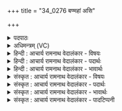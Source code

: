 +++
title = "34_0276 बण्महां असि"

+++
<details><summary>पदपाठः</summary>

ब꣢ट्। म꣣हा꣢न्। अ꣢सि। सूर्य। ब꣢ट्। आ꣣दित्य। आ। दित्य। महा꣢न्। अ꣣सि। महः꣢। ते꣣। सतः꣢। म꣢हिमा꣢। प꣣निष्टम। मह्ना꣢। दे꣣व। महा꣢न्। अ꣣सि। २७६।
</details>

<details><summary>अधिमन्त्रम् (VC)</summary>

- इन्द्रः
- जमदग्निर्भार्गवः
- बृहती
- मध्यमः
- ऐन्द्रं काण्डम्
</details>

<details><summary>हिन्दी : आचार्य रामनाथ वेदालंकार - विषयः</summary>

अगले मन्त्र का सूर्य देवता है। सूर्य नाम से परमेश्वर, राजा, आचार्य आदि की स्तुति की गयी है।
</details>

<details><summary>हिन्दी : आचार्य रामनाथ वेदालंकार - पदार्थः</summary>

पदार्थान्वय -  प्रथम—परमेश्वर के पक्ष में। (बट्) सचमुच हे (सूर्य) सर्वव्यापक, सर्वजगत् को उत्पन्न करनेवाले, दुष्टों को प्रकंपित करनेवाले, सूर्यसदृश प्रकाशमान एवं सर्वप्रकाशक जगदीश्वर ! आप (महान्) अतिशय महान् (असि) हो। (बट्) सचमुच, हे (आदित्य) अविनाशी-स्वरूप परमात्मन् ! आप (महान्) परम महिमावाले (असि) हो। हे (पनिष्टम) अतिशय स्तुति के पात्र परब्रह्म परमेश्वर ! (महः) महान् (सतः) होते हुए (ते) आपकी (महिमा) महिमा (महान्) अपार है। (मह्ना) महिमा से, आप (महान्) सबसे बड़े (असि) हो ॥ द्वितीय—राजा के पक्ष में। (बट्) सचमुच, हे (सूर्य) अपने राष्ट्र में सूर्य के समान विद्या का प्रकाश फैलानेवाले राजन् ! आप (महान्) बड़े दिग्विजेता (असि) हो। (बट्) सचमुच, हे (आदित्य) राष्ट्रभूमि के पुत्र अर्थात् राष्ट्रवासियों द्वारा मत देकर राज्य के अन्दर से ही चुने हुए राजन् ! आप (महान्) प्रजापालनरूप महान् कर्मवाले (असि) हो। हे (पनिष्टम) व्यवहार के श्रेष्ठ ज्ञाता ! (महः सतः) प्रजा के पूज्य होते हुए (ते) आपकी (महिमा) गरिमा (महान्) बहुत बड़ी है, क्योंकि आपमें मनुस्मृति (७।४) के अनुसार इन्द्र, वायु, यम, सूर्य आदि सब देवों के गुण विद्यमान हैं। हे (देव) प्रजाओं को सुख देनेवाले राजन् ! आप (मह्ना) गुणों के गौरव के कारण (महान्) बड़े कीर्तिशाली (असि) हो ॥ तृतीय—आचार्य के पक्ष में। (बट्) सचमुच, हे (सूर्य) प्रकाशमय सूर्य के समान विद्या के प्रकाश से परिपूर्ण आचार्यवर ! आप (महान्) महान् पाण्डित्य से युक्त (असि) हो। (बट्) सचमुच, हे (आदित्य) आदित्य ब्रह्मचारी ! आप (महान्) महान् व्रतों का अनुष्ठान करनेवाले (असि) हो। हे (पनिष्टम) अत्यधिक विद्याव्यवहार के ज्ञाता ! (महः सतः) शिष्यों के पूज्य (ते) आपकी (महिमा) महिमा (महान्) अपार है। हे (देव) दिव्यगुणोंवाले आचार्यप्रवर ! आप (मह्ना) विद्या, शिक्षणकला आदि की महिमा से (महान्) गौरवशाली (असि) हो ॥४॥ इस मन्त्र में श्लेषालङ्कार है ॥४॥
</details>

<details><summary>हिन्दी : आचार्य रामनाथ वेदालंकार - भावार्थः</summary>

भावार्थ -  ब्रह्माण्ड में परमेश्वर, राष्ट्र में राजा और गुरुकुल में तीनों ही महान्, परोपकारी और कीर्तिमान् हैं। उनसे यथायोग्य उपकार सबको ग्रहण करना चाहिए ॥४॥
</details>

<details><summary>संस्कृत : आचार्य रामनाथ वेदालंकार - विषयः</summary>

अथ सूर्यो देवता। सूर्यनाम्ना परमेश्वरनृपत्याचार्यादयः स्तूयन्ते।
</details>

<details><summary>संस्कृत : आचार्य रामनाथ वेदालंकार - पदार्थः</summary>

पदार्थान्वय -  प्रथमः—परमात्मपरः। (बट्) सत्यम्। बट् इति सत्यनाम। निघं० ३।१०। हे (सूर्य२) यः सरति व्याप्नोति जानाति वा, सुवति उत्पादयति वा सर्वं जगत्, यद्वा सुष्ठु ईरयति कम्पयति दुष्टजनान् स सूर्यः तादृश, यद् वा सूर्य इव प्रकाशमान सर्वप्रकाशक जगदीश्वर ! सूर्यः सर्त्तेर्वा सुवतेर्वा स्वीर्यतेर्वा। निरु० १२।१४। त्वम् (महान्) सकल-ब्रह्माण्डव्यापित्वाद् सुमहान् (असि) विद्यसे। (बट्) सत्यम्, हे (आदित्य३) अदितेः पुत्र ! अविनाशिस्वरूप परमात्मन् ! दितिर्विनष्टिः, दो अवखण्डने, अदितिः अविनष्टिः, तस्याः पुत्रः, अतिशयेन अविनश्वरः इत्यर्थः। त्वम् (महान्) परममहिमोपेतः (असि) वर्तसे। हे (पनिष्टम४) अतिशयस्तुतिपात्र परब्रह्म परमेश्वर ! पन्यते स्तूयते इति पनिः, पण व्यवहारे स्तुतौ च बाहुलकादौणादिक इसिन् प्रत्ययः, अतिशयेन पनिः पनिष्टमः। (महः) महतः (सतः) सत्यस्वरूपस्य (ते) तव (महिमा) महत्त्वगुणः (महान्) अपारः अस्ति। हे (देव) दानादिगुणयुक्त ! (मह्ना) महिम्ना, त्वम् (महान्) सर्वातिशायी (असि) विद्यसे ॥५ अथ द्वितीयः—नृपतिपरः। (बट्) सत्यम्, हे (सूर्य) स्वराष्ट्रे सूर्यवद् विद्याप्रकाशप्रसारक राजन् ! त्वम् (महान्) दिग्विजेता (असि) विद्यसे। (बट्) सत्यम्, हे (आदित्य) अदितिः पृथिवी राष्ट्रभूमिः, तस्याः पुत्र ! राष्ट्रवासिभिर्मतप्रदानद्वारा राष्ट्रभूमेर्गर्भादेव निर्वाचितत्वात् तस्य राष्ट्रभूमेः पुत्रत्वम्। त्वम् (महान्) प्रजापालनरूपमहाकर्मवान् (असि) वर्तसे। हे (पनिष्टम) अतिशयव्यवहारवित् ! (महः सतः) प्रजायाः पूज्यस्य सतः। मह पूजायाम् धातोः क्विबन्तस्य मह् शब्दस्य षष्ठ्येकवचने रूपम्। (ते) तव (महिमा) गरिमा (महान्) अभ्यधिकः अस्ति, सकलदेवानां गुणांशभूतत्वात्। यथाह मनुः—इन्द्रानिलयमार्काणामग्नेश्च वरुणस्य च। चन्द्रवित्तेशयोश्चैव मात्रा निर्हृत्य शाश्वतीः ॥ (मनु० ७।४) इत्यादि। हे (देव) प्रजानां सुखदातः ! त्वम् (मह्ना) गुणगौरवेण (महान्) मंहनीयकीर्तिः (असि) भवसि ॥ अथ तृतीयः—आचार्यपरः। (बट्) सत्यम्, हे (सूर्य) प्रकाशमयः सूर्यः इव विद्याप्रकाशपूर्ण आचार्यप्रवर ! त्वम् (महान्) महापाण्डित्ययुक्तः (असि) विद्यसे। (बट्) सत्यम्, हे (आदित्य) आदित्यब्रह्मचारिन् ! त्वम् (महान्) महाव्रतः (असि) वर्तसे। हे (पनिष्टम) अतिशयेन विद्याव्यवहारज्ञातः ! (महः सतः) शिष्याणां पूज्यस्य (ते) तव (महिमा) माहात्म्यम् (महान्) अपारः अस्ति। हे (देव) दिव्यगुण आचार्यप्रवर ! त्वम् (मह्ना) विद्याशिक्षणकलादिमहिम्ना (महान्) गौरवोपेतः (असि) विद्यसे ॥४॥६ अत्र श्लेषालङ्कारः ॥४॥
</details>

<details><summary>संस्कृत : आचार्य रामनाथ वेदालंकार - भावार्थः</summary>

भावार्थ -  ब्रह्माण्डे परमेश्वरः, राष्ट्रे राजा, गुरुकुले च गुरुः त्रयोऽपि महान्तः परोपकारिणः कीर्तिमन्तश्च सन्ति। तेभ्यो यथायोग्यमुपकारः सर्वैर्ग्राह्यः ॥४॥
</details>

<details><summary>संस्कृत : आचार्य रामनाथ वेदालंकार - पादटिप्पनी</summary>

टिप्पनी -   १. ऋ० ८।१०१।११, य० ३३।३९, अथ० २०।५८।३ सर्वत्र ‘पनिष्टम मह्ना’ इत्यत्र ‘पनस्यतेऽद्धा’ इति पाठः। अथ० १३।२।२९ ऋषिः ब्रह्मा, ‘महाँस्ते महतो महिमा त्वामादित्य महाँ असि’ इत्युत्तरार्द्धः। साम० १७८८। २. ‘राजसूयसूर्य’ अ० ३।१।११४ इत्यनेन क्यपि निपात्यते। सूसर्तिभ्यां क्यप्, सर्त्तेरुत्वं सुवतेर्वा रुडागमः। सरति सुवति वा सूर्यः इति काशिका। सुष्ठु ईरयिता नाशयिता शत्रूणां सूर्यः—इति वि०। सूर्यः सरणात् आदानात् रसानाम्—इति भ०। ३. आदित्य अविनाशिस्वरूप इति य० ३३।३९ भाष्ये द०। ४. ‘पनिष्टम स्तुत्यतमः, सोरकारादेशः’ इति भरतस्वामिव्याख्यानं तु चिन्त्यं, स्वरविरोधात्। ५. अत्र पुनरुक्तयोऽर्थभूयस्त्वद्योतकाः—इति भ०। ६. दयानन्दर्षिर्यजुर्भाष्ये मन्त्रमेनमीश्वरपक्षे व्याख्यातवान्।
</details>
